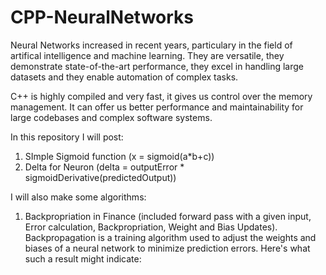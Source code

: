 # CPP-NeuralNetworks

Neural Networks increased in recent years, particulary in the field of artifical intelligence and machine learning. They are versatile, they demonstrate state-of-the-art performance, they excel in handling large datasets and they enable automation of complex tasks.

C++ is highly compiled and very fast, it gives us control over the memory management. It can offer us better performance and maintainability for large codebases and complex software systems.

In this repository I will post:

1) SImple Sigmoid function (x = sigmoid(a*b+c))
2) Delta for Neuron (delta = outputError * sigmoidDerivative(predictedOutput))

I will also make some algorithms:

1) Backpropriation in Finance (included forward pass with a given input, Error calculation, Backpropriation, Weight and Bias Updates). Backpropagation is a training algorithm used to adjust the weights and biases of a neural network to minimize prediction errors. Here's what such a result might indicate:
   
